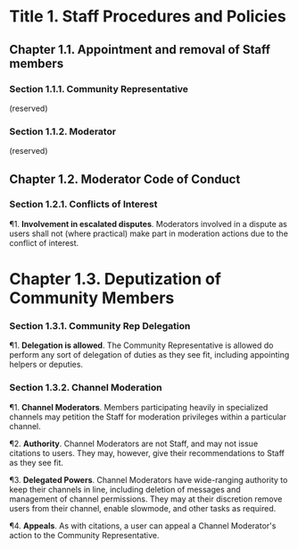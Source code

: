 # Title 1. Staff Procedures and Policies

## Chapter 1.1. Appointment and removal of Staff members

### Section 1.1.1. Community Representative

(reserved)

### Section 1.1.2. Moderator

(reserved)

## Chapter 1.2. Moderator Code of Conduct

### Section 1.2.1. Conflicts of Interest

¶1. **Involvement in escalated disputes**. Moderators involved in a dispute as users shall not (where practical) make part in moderation actions due to the conflict of interest.

# Chapter 1.3. Deputization of Community Members

### Section 1.3.1. Community Rep Delegation

¶1. **Delegation is allowed**. The Community Representative is allowed do perform any sort of delegation of duties as they see fit, including appointing helpers or deputies.

### Section 1.3.2. Channel Moderation

¶1. **Channel Moderators**. Members participating heavily in specialized channels may petition the Staff for moderation privileges within a particular channel.

¶2. **Authority**. Channel Moderators are not Staff, and may not issue citations to users. They may, however, give their recommendations to Staff as they see fit.

¶3. **Delegated Powers**. Channel Moderators have wide-ranging authority to keep their channels in line, including deletion of messages and management of channel permissions. They may at their discretion remove users from their channel, enable slowmode, and other tasks as required.

¶4. **Appeals**. As with citations, a user can appeal a Channel Moderator's action to the Community Representative.

